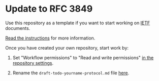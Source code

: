 # Update to RFC 3849

Use this repository as a template if you want to start working on
[IETF](https://www.ietf.org/) documents.

[Read the
instructions](https://github.com/martinthomson/i-d-template/blob/main/doc/TEMPLATE.md)
for more information.

Once you have created your own repository, start work by:

1. Set "Workflow permissions" to "Read and write permissions"
   [in the repository settings](../../settings/actions#actions_default_workflow_permissions_write).

2. Rename the `draft-todo-yourname-protocol.md` file
   [here](../../edit/main/draft-todo-yourname-protocol.md).
